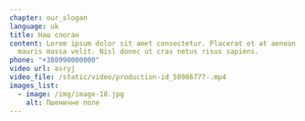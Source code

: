 ```yaml
---
chapter: our_slogan
language: uk
title: Наш слоган
content: Lorem ipsum dolor sit amet consectetur. Placerat et at aenean sed vel
  mauris massa velit. Nisl donec ut cras netus risus sapiens.
phone: "+380990000000"
video url: asryj
video_file: /static/video/production-id_50986777-.mp4
images_list:
  - image: /img/image-18.jpg
    alt: Пшеничне поле
---
```


